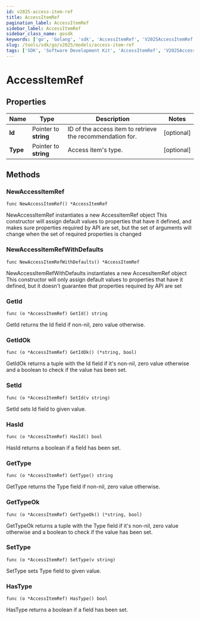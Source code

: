 ```yaml
---
id: v2025-access-item-ref
title: AccessItemRef
pagination_label: AccessItemRef
sidebar_label: AccessItemRef
sidebar_class_name: gosdk
keywords: ['go', 'Golang', 'sdk', 'AccessItemRef', 'V2025AccessItemRef'] 
slug: /tools/sdk/go/v2025/models/access-item-ref
tags: ['SDK', 'Software Development Kit', 'AccessItemRef', 'V2025AccessItemRef']
---
```


# AccessItemRef

## Properties

Name | Type | Description | Notes
------------ | ------------- | ------------- | -------------
**Id** | Pointer to **string** | ID of the access item to retrieve the recommendation for. | [optional] 
**Type** | Pointer to **string** | Access item's type. | [optional] 

## Methods

### NewAccessItemRef

`func NewAccessItemRef() *AccessItemRef`

NewAccessItemRef instantiates a new AccessItemRef object
This constructor will assign default values to properties that have it defined,
and makes sure properties required by API are set, but the set of arguments
will change when the set of required properties is changed

### NewAccessItemRefWithDefaults

`func NewAccessItemRefWithDefaults() *AccessItemRef`

NewAccessItemRefWithDefaults instantiates a new AccessItemRef object
This constructor will only assign default values to properties that have it defined,
but it doesn't guarantee that properties required by API are set

### GetId

`func (o *AccessItemRef) GetId() string`

GetId returns the Id field if non-nil, zero value otherwise.

### GetIdOk

`func (o *AccessItemRef) GetIdOk() (*string, bool)`

GetIdOk returns a tuple with the Id field if it's non-nil, zero value otherwise
and a boolean to check if the value has been set.

### SetId

`func (o *AccessItemRef) SetId(v string)`

SetId sets Id field to given value.

### HasId

`func (o *AccessItemRef) HasId() bool`

HasId returns a boolean if a field has been set.

### GetType

`func (o *AccessItemRef) GetType() string`

GetType returns the Type field if non-nil, zero value otherwise.

### GetTypeOk

`func (o *AccessItemRef) GetTypeOk() (*string, bool)`

GetTypeOk returns a tuple with the Type field if it's non-nil, zero value otherwise
and a boolean to check if the value has been set.

### SetType

`func (o *AccessItemRef) SetType(v string)`

SetType sets Type field to given value.

### HasType

`func (o *AccessItemRef) HasType() bool`

HasType returns a boolean if a field has been set.


